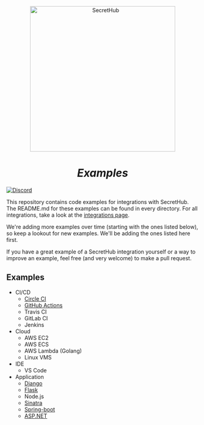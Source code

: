 <p align="center">
  <img src="https://secrethub.io/img/secrethub-logo.svg" alt="SecretHub" width="380px"/>
</p>
<h1 align="center">
  <i>Examples</i>
</h1>

[![Discord](https://img.shields.io/badge/chat-on%20discord-7289da.svg?logo=discord)](https://discord.gg/NWmxVeb)

This repository contains code examples for integrations with SecretHub. The README.md for these examples can be found in every directory. For all integrations, take a look at the [integrations page](https://secrethub.io/docs/#integrations).

We're adding more examples over time (starting with the ones listed below), so keep a lookout for new examples. We'll be adding the ones listed here first. 

If you have a great example of a SecretHub integration yourself or a way to improve an example, feel free (and very welcome) to make a pull request.

## Examples

* CI/CD
  * [Circle CI](ci/circleci/)
  * [GitHub Actions](ci/github-actions/publish-docker/.github/workflows/main.yml)
  * Travis CI
  * GitLab CI
  * Jenkins
* Cloud
  * AWS EC2
  * AWS ECS
  * AWS Lambda (Golang)
  * Linux VMS
* IDE
  * VS Code
* Application
  * [Django](application/django)
  * [Flask](application/flask)
  * Node.js
  * [Sinatra](application/sinatra)
  * [Spring-boot](application/spring-boot)
  * [ASP.NET](application/aspnet)
